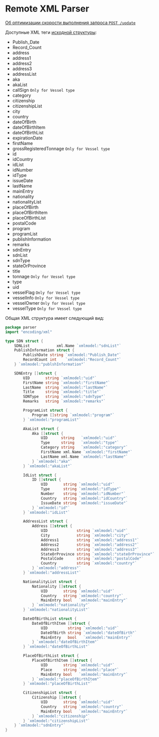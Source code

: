 # Remote XML Parser

[Об оптимизации скорости выполнения запроса ```POST /update```](./redis/README.md)

Доступные XML теги [исходной структуры](https://www.treasury.gov/ofac/downloads/sdn.xm):

* Publish_Date
* Record_Count
* address
* address1
* address2
* address3
* addressList
* aka
* akaList
* callSign ```Only for Vessel type``` 
* category
* citizenship
* citizenshipList
* city
* country
* dateOfBirth
* dateOfBirthItem
* dateOfBirthList
* expirationDate
* firstName
* grossRegisteredTonnage ```Only for Vessel type```
* id
* idCountry
* idList
* idNumber
* idType
* issueDate
* lastName
* mainEntry
* nationality
* nationalityList
* placeOfBirth
* placeOfBirthItem
* placeOfBirthList
* postalCode
* program
* programList
* publishInformation
* remarks
* sdnEntry
* sdnList
* sdnType
* stateOrProvince
* title
* tonnage ```Only for Vessel type```
* type
* uid
* vesselFlag ```Only for Vessel type```
* vesselInfo ```Only for Vessel type```
* vesselOwner ```Only for Vessel type```
* vesselType ```Only for Vessel type```

Общая XML структура имеет следующий вид:
```go
package parser
import "encoding/xml"

type SDN struct {
	SDNList            xml.Name `xmlmodel:"sdnList"`
	PublishInformation struct {
		PublishDate string `xmlmodel:"Publish_Date"`
		RecordCount int    `xmlmodel:"Record_Count"`
	} `xmlmodel:"publshInformation"`

	SDNEntry []struct {
		UID       string `xmlmodel:"uid"`
		FirstName string `xmlmodel:"firstName"`
		LastName  string `xmlmodel:"lastName"`
		Title     string `xmlmodel:"title"`
		SDNType   string `xmlmodel:"sdnType"`
		Remarks   string `xmlmodel:"remarks"`

		ProgramList struct {
			Program []string `xmlmodel:"program"`
		} `xmlmodel:"programList"`

		AkaList struct {
			Aka []struct {
				UID      string   `xmlmodel:"uid"`
				Type     string   `xmlmodel:"type"`
				Category string   `xmlmodel:"category"`
				FirstName xml.Name `xmlmodel:"firstName"`
				LastName xml.Name `xmlmodel:"lastName"`
			} `xmlmodel:"aka"`
		} `xmlmodel:"akaList"`

		IdList struct {
			ID []struct {
				UID       string `xmlmodel:"uid"`
				Type      string `xmlmodel:"idType"`
				Number    string `xmlmodel:"idNumber"`
				Country   string `xmlmodel:"idCountry"`
				IssueDate string `xmlmodel:"issueDate"`
			} `xmlmodel:"id"`
		} `xmlmodel:"idList"`

		AddressList struct {
			Address []struct {
				UID             string `xmlmodel:"uid"`
				City            string `xmlmodel:"city"`
				Address1        string `xmlmodel:"address1"`
				Address2        string `xmlmodel:"address2"`
				Address3        string `xmlmodel:"address3"`
				StateOrProvince string `xmlmodel:"stateOrProvince"`
				PostalCode      string `xmlmodel:"postalCode"`
				Country         string `xmlmodel:"country"`
			} `xmlmodel:"address"`
		} `xmlmodel:"addressList"`

		NationalityList struct {
			Nationality []struct {
				UID       string `xmlmodel:"uid"`
				Country   string `xmlmodel:"country"`
				MainEntry bool   `xmlmodel:"mainEntry"`
			} `xmlmodel:"nationality"`
		} `xmlmodel:"nationalityList"`

		DateOfBirthList struct {
			DateOfBirthItem []struct {
				UID         string `xmlmodel:"uid"`
				DateOfBirth string `xmlmodel:"dateOfBirth"`
				MainEntry   bool   `xmlmodel:"mainEntry"`
			} `xmlmodel:"dateOfBirthItem"`
		} `xmlmodel:"dateOfBirthList"`

		PlaceOfBirthList struct {
			PlaceOfBirthItem []struct {
				UID       string `xmlmodel:"uid"`
				Place     string `xmlmodel:"place"`
				MainEntry bool   `xmlmodel:"mainEntry"`
			} `xmlmodel:"placeOfBirthItem"`
		} `xmlmodel:"placeOfBirthList"`

		CitizenshipList struct {
			Citizenship []struct {
				UID       string `xmlmodel:"uid"`
				Country   string `xmlmodel:"country"`
				MainEntry bool   `xmlmodel:"mainEntry"`
			} `xmlmodel:"citizenship"`
		} `xmlmodel:"citizenshipList"`
	} `xmlmodel:"sdnEntry"`
}


```
